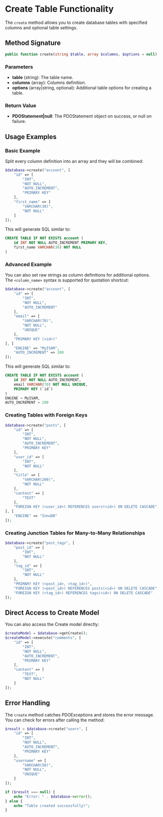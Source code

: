 # Create Table Functionality

The `create` method allows you to create database tables with specified columns and optional table settings.

## Method Signature

```php
public function create(string $table, array $columns, $options = null): ?PDOStatement
```

### Parameters

- **table** (string): The table name.
- **columns** (array): Columns definition.
- **options** (array|string, optional): Additional table options for creating a table.

### Return Value

- **PDOStatement|null**: The PDOStatement object on success, or null on failure.

## Usage Examples

### Basic Example

Split every column definition into an array and they will be combined:

```php
$database->create("account", [
    "id" => [
        "INT",
        "NOT NULL",
        "AUTO_INCREMENT",
        "PRIMARY KEY"
    ],
    "first_name" => [
        "VARCHAR(30)",
        "NOT NULL"
    ]
]);
```

This will generate SQL similar to:

```sql
CREATE TABLE IF NOT EXISTS account (
    id INT NOT NULL AUTO_INCREMENT PRIMARY KEY,
    first_name VARCHAR(30) NOT NULL
)
```

### Advanced Example

You can also set raw strings as column definitions for additional options. The `<column_name>` syntax is supported for quotation shortcut:

```php
$database->create("account", [
    "id" => [
        "INT",
        "NOT NULL",
        "AUTO_INCREMENT"
    ],
    "email" => [
        "VARCHAR(70)",
        "NOT NULL",
        "UNIQUE"
    ],
    "PRIMARY KEY (<id>)"
], [
    "ENGINE" => "MyISAM",
    "AUTO_INCREMENT" => 200
]);
```

This will generate SQL similar to:

```sql
CREATE TABLE IF NOT EXISTS account (
    id INT NOT NULL AUTO_INCREMENT,
    email VARCHAR(70) NOT NULL UNIQUE,
    PRIMARY KEY (`id`)
)
ENGINE = MyISAM,
AUTO_INCREMENT = 200
```

### Creating Tables with Foreign Keys

```php
$database->create("posts", [
    "id" => [
        "INT",
        "NOT NULL",
        "AUTO_INCREMENT",
        "PRIMARY KEY"
    ],
    "user_id" => [
        "INT",
        "NOT NULL"
    ],
    "title" => [
        "VARCHAR(200)",
        "NOT NULL"
    ],
    "content" => [
        "TEXT"
    ],
    "FOREIGN KEY (<user_id>) REFERENCES users(<id>) ON DELETE CASCADE"
], [
    "ENGINE" => "InnoDB"
]);
```

### Creating Junction Tables for Many-to-Many Relationships

```php
$database->create("post_tags", [
    "post_id" => [
        "INT",
        "NOT NULL"
    ],
    "tag_id" => [
        "INT",
        "NOT NULL"
    ],
    "PRIMARY KEY (<post_id>, <tag_id>)",
    "FOREIGN KEY (<post_id>) REFERENCES posts(<id>) ON DELETE CASCADE",
    "FOREIGN KEY (<tag_id>) REFERENCES tags(<id>) ON DELETE CASCADE"
]);
```

## Direct Access to Create Model

You can also access the Create model directly:

```php
$createModel = $database->getCreate();
$createModel->execute("comments", [
    "id" => [
        "INT",
        "NOT NULL",
        "AUTO_INCREMENT",
        "PRIMARY KEY"
    ],
    "content" => [
        "TEXT",
        "NOT NULL"
    ]
]);
```

## Error Handling

The `create` method catches PDOExceptions and stores the error message. You can check for errors after calling the method:

```php
$result = $database->create("users", [
    "id" => [
        "INT",
        "NOT NULL",
        "AUTO_INCREMENT",
        "PRIMARY KEY"
    ],
    "username" => [
        "VARCHAR(50)",
        "NOT NULL",
        "UNIQUE"
    ]
]);

if ($result === null) {
    echo "Error: " . $database->error();
} else {
    echo "Table created successfully!";
}
```